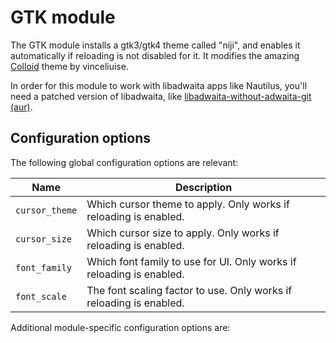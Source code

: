 # GTK module

The GTK module installs a gtk3/gtk4 theme called "niji", and enables it
automatically if reloading is not disabled for it. It modifies the
amazing [Colloid](https://github.com/vinceliuice/Colloid-gtk-theme) theme by
vinceliuise.

In order for this module to work with libadwaita apps like Nautilus, you'll
need a patched version of libadwaita, like
[libadwaita-without-adwaita-git (aur)](https://aur.archlinux.org/packages/libadwaita-without-adwaita-git).

## Configuration options

The following global configuration options are relevant:

| Name           | Description                                                          |
| -------------- | -------------------------------------------------------------------- |
| `cursor_theme` | Which cursor theme to apply. Only works if reloading is enabled.     |
| `cursor_size`  | Which cursor size to apply. Only works if reloading is enabled.      |
| `font_family`  | Which font family to use for UI. Only works if reloading is enabled. |
| `font_scale`   | The font scaling factor to use. Only works if reloading is enabled.  |

Additional module-specific configuration options are:
